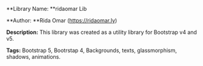**Library Name: **ridaomar Lib

**Author: **Rida Omar (https://ridaomar.ly)

**Description:** This library was created as a utility library for Bootstrap v4 and v5.

**Tags:** Bootstrap 5, Bootrstap 4, Backgrounds, texts, glassmorphism, shadows, animations.
